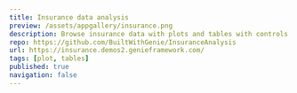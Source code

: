 ```yaml
---
title: Insurance data analysis
preview: /assets/appgallery/insurance.png
description: Browse insurance data with plots and tables with controls for filtering and aggregation.
repo: https://github.com/BuiltWithGenie/InsuranceAnalysis
url: https://insurance.demos2.genieframework.com/
tags: [plot, tables]
published: true
navigation: false
---
```

